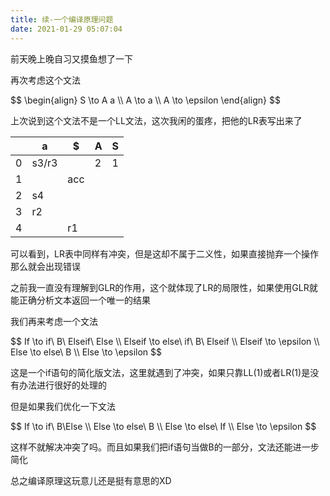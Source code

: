 ```yaml
---
title: 续-一个编译原理问题
date: 2021-01-29 05:07:04
---
```


前天晚上晚自习又摸鱼想了一下  

再次考虑这个文法  

<!-- more -->

<p>
$$ \begin{align}
S \to A a \\
A \to a \\
A \to \epsilon
\end{align} $$
</p>

上次说到这个文法不是一个LL文法，这次我闲的蛋疼，把他的LR表写出来了  

|   | a | $ | A | S |
| - | - | - | - | - |
| 0 | s3/r3 |   | 2 | 1 |
| 1 |   | acc |   |   |
| 2 | s4 |   |   |   |
| 3 | r2 |   |   |   |
| 4 |   | r1 |   |   |

可以看到，LR表中同样有冲突，但是这却不属于二义性，如果直接抛弃一个操作那么就会出现错误  

之前我一直没有理解到GLR的作用，这个就体现了LR的局限性，如果使用GLR就能正确分析文本返回一个唯一的结果  

我们再来考虑一个文法  

<p>
$$ If \to if\ B\ Elseif\ Else \\
Elseif \to else\ if\ B\ Elseif \\
Elseif \to \epsilon \\
Else \to else\ B \\
Else \to \epsilon $$
</p>

这是一个if语句的简化版文法，这里就遇到了冲突，如果只靠LL(1)或者LR(1)是没有办法进行很好的处理的  

但是如果我们优化一下文法  

<p>
$$ If \to if\ B\Else \\
Else \to else\ B \\
Else \to else\ If \\
Else \to \epsilon $$
</p>

这样不就解决冲突了吗。而且如果我们把if语句当做B的一部分，文法还能进一步简化

总之编译原理这玩意儿还是挺有意思的XD  
